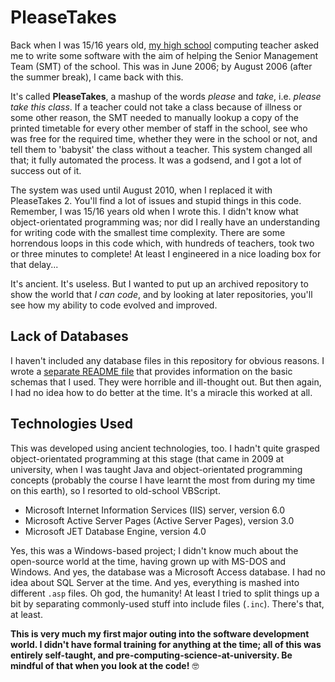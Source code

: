 # PleaseTakes
Back when I was 15/16 years old, [my high school](https://blogs.glowscotland.org.uk/er/MearnsCastle/) computing teacher asked me to write some software with the aim of helping the Senior Management Team (SMT) of the school. This was in June 2006; by August 2006 (after the summer break), I came back with this.

It's called **PleaseTakes**, a mashup of the words *please* and *take*, i.e. *please take this class*. If a teacher could not take a class because of illness or some other reason, the SMT needed to manually lookup a copy of the printed timetable for every other member of staff in the school, see who was free for the required time, whether they were in the school or not, and tell them to 'babysit' the class without a teacher. This system changed all that; it fully automated the process. It was a godsend, and I got a lot of success out of it.

The system was used until August 2010, when I replaced it with PleaseTakes 2. You'll find a lot of issues and stupid things in this code. Remember, I was 15/16 years old when I wrote this. I didn't know what object-orientated programming was; nor did I really have an understanding for writing code with the smallest time complexity. There are some horrendous loops in this code which, with hundreds of teachers, took two or three minutes to complete! At least I engineered in a nice loading box for that delay...

It's ancient. It's useless. But I wanted to put up an archived repository to show the world that *I can code*, and by looking at later repositories, you'll see how my ability to code evolved and improved.

## Lack of Databases
I haven't included any database files in this repository for obvious reasons. I wrote a [separate README file]((https://github.com/maxwelld90/pleasetakes/tree/master/pt/modules/db)) that provides information on the basic schemas that I used. They were horrible and ill-thought out. But then again, I had no idea how to do better at the time. It's a miracle this worked at all.

## Technologies Used
This was developed using ancient technologies, too. I hadn't quite grasped object-orientated programming at this stage (that came in 2009 at university, when I was taught Java and object-orientated programming concepts (probably the course I have learnt the most from during my time on this earth), so I resorted to old-school VBScript.

* Microsoft Internet Information Services (IIS) server, version 6.0
* Microsoft Active Server Pages (Active Server Pages), version 3.0
* Microsoft JET Database Engine, version 4.0

Yes, this was a Windows-based project; I didn't know much about the open-source world at the time, having grown up with MS-DOS and Windows. And yes, the database was a Microsoft Access database. I had no idea about SQL Server at the time. And yes, everything is mashed into different `.asp` files. Oh god, the humanity! At least I tried to split things up a bit by separating commonly-used stuff into include files (`.inc`). There's that, at least.

**This is very much my first major outing into the software development world. I didn't have formal training for anything at the time; all of this was entirely self-taught, and pre-computing-science-at-university. Be mindful of that when you look at the code!** 🤓